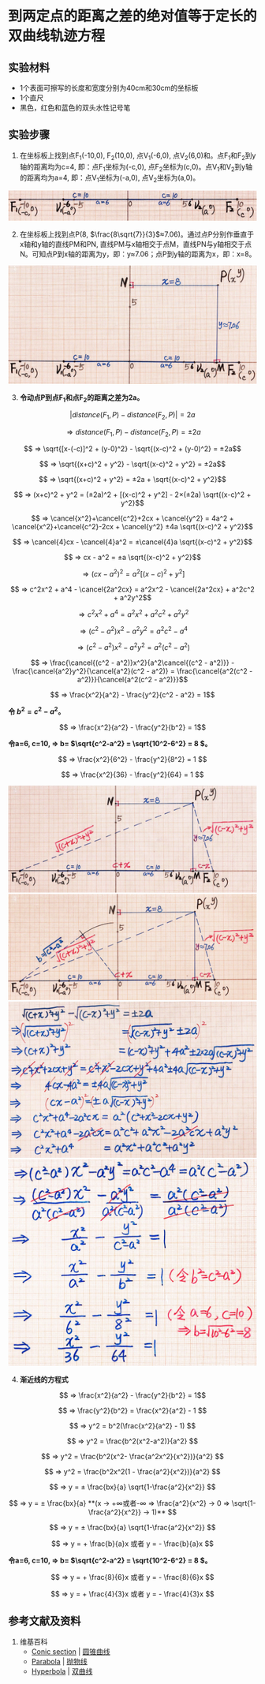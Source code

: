 # 到两定点的距离之差的绝对值等于定长的双曲线轨迹方程

## 实验材料

- 1个表面可擦写的长度和宽度分别为40cm和30cm的坐标板
- 1个直尺
- 黑色，红色和蓝色的双头水性记号笔

## 实验步骤

1. 在坐标板上找到点F<sub>1</sub>(-10,0), F<sub>2</sub>(10,0), 点V<sub>1</sub>(-6,0), 点V<sub>2</sub>(6,0)和。点F<sub>1</sub>和F<sub>2</sub>到y轴的距离均为c=4, 即：点F<sub>1</sub>坐标为(-c,0), 点F<sub>2</sub>坐标为(c,0)。点V<sub>1</sub>和V<sub>2</sub>到y轴的距离均为a=4, 即：点V<sub>1</sub>坐标为(-a,0), 点V<sub>2</sub>坐标为(a,0)。

![](/images/函数和极限/在2维坐标纸上感受n个点组成了任意形状的轮廓/到两定点的距离之差的绝对值等于定长的双曲线轨迹方程/1a1.jpg)

2. 在坐标板上找到点P(8, $\frac{8\sqrt{7}}{3}$≈7.06)。通过点P分别作垂直于x轴和y轴的直线PM和PN, 直线PM与x轴相交于点M，直线PN与y轴相交于点N。可知点P到x轴的距离为y，即：y≈7.06；点P到y轴的距离为x，即：x=8。

![](/images/函数和极限/在2维坐标纸上感受n个点组成了任意形状的轮廓/到两定点的距离之差的绝对值等于定长的双曲线轨迹方程/2a1.jpg)

3. **令动点P到点F<sub>1</sub>和点F<sub>2</sub>的距离之差为2a。**

$$ |distance(F_1,P) - distance(F_2,P)| = 2a $$

$$ ⇒ distance(F_1,P) - distance(F_2,P) = ±2a $$

$$ ⇒ \sqrt{[x-(-c)]^2 + (y-0)^2} - \sqrt{(x-c)^2 + (y-0)^2} = ±2a$$

$$ ⇒ \sqrt{(x+c)^2 + y^2} - \sqrt{(x-c)^2 + y^2} = ±2a$$

$$ ⇒ \sqrt{(x+c)^2 + y^2} = ±2a + \sqrt{(x-c)^2 + y^2}$$

$$ ⇒ (x+c)^2 + y^2 = (±2a)^2 + [(x-c)^2 + y^2] - 2×(±2a) \sqrt{(x-c)^2 + y^2}$$

$$ ⇒ \cancel{x^2}+\cancel{c^2}+2cx + \cancel{y^2} = 4a^2 + \cancel{x^2}+\cancel{c^2}-2cx + \cancel{y^2} ±4a \sqrt{(x-c)^2 + y^2}$$

$$ ⇒ \cancel{4}cx - \cancel{4}a^2 = ±\cancel{4}a \sqrt{(x-c)^2 + y^2}$$

$$ ⇒ cx - a^2 = ±a \sqrt{(x-c)^2 + y^2}$$

$$ ⇒ (cx - a^2)^2 = a^2[(x-c)^2 + y^2]$$

$$ ⇒ c^2x^2 + a^4 - \cancel{2a^2cx} = a^2x^2 - \cancel{2a^2cx} + a^2c^2 + a^2y^2$$

$$ ⇒ c^2x^2 + a^4 = a^2x^2 + a^2c^2 + a^2y^2$$

$$ ⇒ (c^2 - a^2)x^2 - a^2y^2 = a^2c^2 - a^4 $$

$$ ⇒ (c^2 - a^2)x^2 - a^2y^2 = a^2(c^2 - a^2) $$

$$ ⇒ \frac{\cancel{(c^2 - a^2)}x^2}{a^2\cancel{(c^2 - a^2)}} - \frac{\cancel{a^2}y^2}{\cancel{a^2}(c^2 - a^2)} = \frac{\cancel{a^2(c^2 - a^2)}}{\cancel{a^2(c^2 - a^2)}}$$

$$ ⇒ \frac{x^2}{a^2} - \frac{y^2}{c^2 - a^2} = 1$$

**令 $b^2=c^2-a^2$。**

$$ ⇒ \frac{x^2}{a^2} - \frac{y^2}{b^2} = 1$$

**令a=6, c=10, ⇒ b= $\sqrt{c^2-a^2} = \sqrt{10^2-6^2} = 8 $。**

$$ ⇒ \frac{x^2}{6^2} - \frac{y^2}{8^2} = 1 $$

$$ ⇒ \frac{x^2}{36} - \frac{y^2}{64} = 1 $$

![](/images/函数和极限/在2维坐标纸上感受n个点组成了任意形状的轮廓/到两定点的距离之差的绝对值等于定长的双曲线轨迹方程/3a1.jpg)
![](/images/函数和极限/在2维坐标纸上感受n个点组成了任意形状的轮廓/到两定点的距离之差的绝对值等于定长的双曲线轨迹方程/3a2.jpg)
![](/images/函数和极限/在2维坐标纸上感受n个点组成了任意形状的轮廓/到两定点的距离之差的绝对值等于定长的双曲线轨迹方程/3a3.jpg)
![](/images/函数和极限/在2维坐标纸上感受n个点组成了任意形状的轮廓/到两定点的距离之差的绝对值等于定长的双曲线轨迹方程/3a4.jpg)

4. **渐近线的方程式**

$$ ⇒ \frac{x^2}{a^2} - \frac{y^2}{b^2} = 1$$

$$ ⇒  \frac{y^2}{b^2} = \frac{x^2}{a^2} - 1 $$

$$ ⇒ y^2 = b^2(\frac{x^2}{a^2} - 1) $$

$$ ⇒ y^2 = \frac{b^2(x^2-a^2)}{a^2} $$

$$ ⇒ y^2 = \frac{b^2(x^2- \frac{a^2x^2}{x^2})}{a^2} $$

$$ ⇒ y^2 = \frac{b^2x^2(1 - \frac{a^2}{x^2})}{a^2} $$

$$ ⇒ y = ± \frac{bx}{a} \sqrt{1-\frac{a^2}{x^2}} $$

$$ ⇒ y = ± \frac{bx}{a} **(x → +∞或者-∞ ⇒ \frac{a^2}{x^2} → 0 ⇒ \sqrt{1-\frac{a^2}{x^2}} → 1)** $$

$$ ⇒ y = ± \frac{bx}{a} \sqrt{1-\frac{a^2}{x^2}} $$

$$ ⇒ y = + \frac{b}{a}x 或者 y = - \frac{b}{a}x $$

**令a=6, c=10, ⇒ b= $\sqrt{c^2-a^2} = \sqrt{10^2-6^2} = 8 $。**

$$ ⇒ y = + \frac{8}{6}x 或者 y = - \frac{8}{6}x $$

$$ ⇒ y = + \frac{4}{3}x 或者 y = - \frac{4}{3}x $$


## 参考文献及资料

1. 维基百科
	- [Conic section](https://en.wikipedia.org/wiki/Conic_section) | [圆锥曲线](https://zh.wikipedia.org/wiki/%E5%9C%86%E9%94%A5%E6%9B%B2%E7%BA%BF) 
	- [Parabola](https://en.wikipedia.org/wiki/Parabola) | [抛物线](https://zh.wikipedia.org/wiki/%E6%8A%9B%E7%89%A9%E7%BA%BF) 
	- [Hyperbola](https://en.wikipedia.org/wiki/Hyperbola) | [双曲线](https://zh.wikipedia.org/wiki/%E5%8F%8C%E6%9B%B2%E7%BA%BF) 


